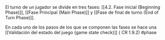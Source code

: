 El turno de un jugador se divide en tres fases: [[4.2. Fase inicial (Beginning Phase)]], [[Fase Principal (Main Phase)]] y [[Fase de final de turno (End of Turn Phase)]].

En cada uno de los pasos de los que se componen las fases se hace una [[Validación del estado del juego (game state check)]] ( CR 1.9.2)
#phase
